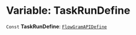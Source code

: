 # Variable: TaskRunDefine

`Const` **TaskRunDefine**: [`FlowGramAPIDefine`](/auto-docs/interface/interfaces/FlowGramAPIDefine.md)
